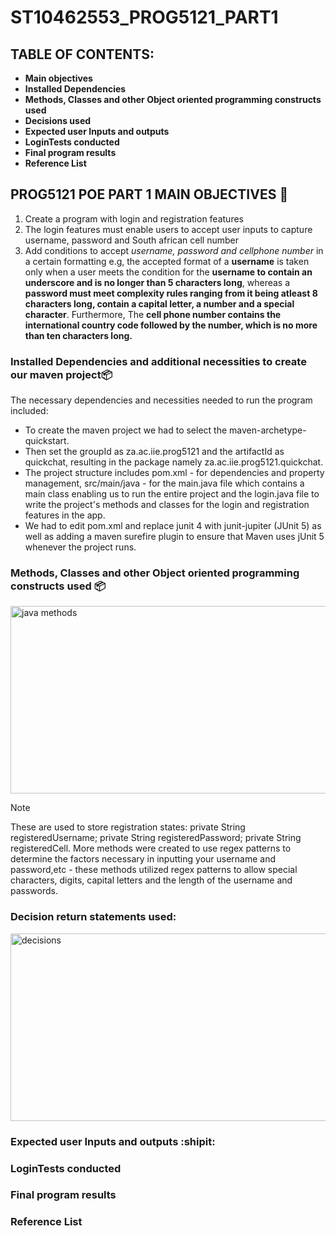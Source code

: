 # ST10462553_PROG5121_PART1
## TABLE OF CONTENTS:
- **Main objectives**
- **Installed Dependencies**
- **Methods, Classes and other Object oriented programming constructs used**
- **Decisions used**
- **Expected user Inputs and outputs**
- **LoginTests conducted**
- **Final program results**
- **Reference List**
## PROG5121 POE PART 1 MAIN OBJECTIVES :memo:

1. Create a program with login and registration features
2. The login features must enable users to accept user inputs to capture username, password and South african cell number
3. Add conditions to accept *username, password and cellphone number* in a certain formatting e.g, the accepted format of a **username** is taken only when a user meets the condition for the **username to contain an underscore and is no longer than 5 characters long**, whereas a **password must meet complexity rules ranging from it being atleast 8 characters long, contain a capital letter, a number and a special character**. Furthermore, The **cell phone number contains the international country code followed by the number, which is no more than ten characters long.** 



### Installed Dependencies and additional necessities to create our maven project:package:
The necessary dependencies and necessities needed to run the program included:
- To create the maven project we had to select the maven-archetype-quickstart.
- Then set the groupId as za.ac.iie.prog5121 and the artifactId as quickchat, resulting in the package namely za.ac.iie.prog5121.quickchat.
-  The project structure includes pom.xml - for dependencies and property management, src/main/java - for the main.java file which contains a main class enabling us to run the entire project and the login.java file to write the project's methods and classes for the login and registration features in the app.
-  We had to edit pom.xml and replace junit 4 with junit-jupiter (JUnit 5) as well as adding a maven surefire plugin to ensure that Maven uses jUnit 5 whenever the project runs.





### Methods, Classes and other Object oriented programming constructs used :package:

<img width="600" height="300" alt="java methods" src="https://github.com/user-attachments/assets/9ab338b0-89bb-4079-8e0d-b395cda54fc6" />


> [!NOTE]
> These are used to store registration states:
> private String registeredUsername;
> private String registeredPassword;
> private String registeredCell. More methods were created to use regex patterns to determine the factors necessary in inputting your username and password,etc - these methods utilized regex patterns to allow special characters, digits, capital letters and the length of the username and passwords.



### Decision return statements used:

<img width="600" height="300" alt="decisions" src="https://github.com/user-attachments/assets/45890643-67e8-4976-be44-21b8eff18365" />


### Expected user Inputs and outputs :shipit:




### LoginTests conducted




### Final program results



### Reference List
